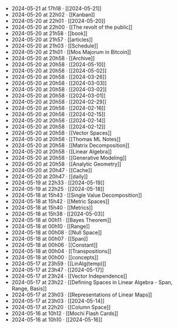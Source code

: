 - 2024-05-21 at 17h18 · [[2024-05-21]]
- 2024-05-20 at 22h02 · [[Kanban]]
- 2024-05-20 at 22h01 · [[2024-05-20]]
- 2024-05-20 at 22h00 · [[The revolt of the public]]
- 2024-05-20 at 21h58 · [[book]]
- 2024-05-20 at 21h57 · [[articles]]
- 2024-05-20 at 21h03 · [[Schedule]]
- 2024-05-20 at 21h01 · [[Mos Majorum in Bitcoin]]
- 2024-05-20 at 20h58 · [[Archive]]
- 2024-05-20 at 20h58 · [[2024-05-10]]
- 2024-05-20 at 20h58 · [[2024-05-02]]
- 2024-05-20 at 20h58 · [[2024-03-26]]
- 2024-05-20 at 20h58 · [[2024-03-03]]
- 2024-05-20 at 20h58 · [[2024-03-02]]
- 2024-05-20 at 20h58 · [[2024-03-01]]
- 2024-05-20 at 20h58 · [[2024-02-29]]
- 2024-05-20 at 20h58 · [[2024-02-16]]
- 2024-05-20 at 20h58 · [[2024-02-15]]
- 2024-05-20 at 20h58 · [[2024-02-14]]
- 2024-05-20 at 20h58 · [[2024-02-12]]
- 2024-05-20 at 20h58 · [[Vector Spaces]]
- 2024-05-20 at 20h58 · [[Thomas ML Notes]]
- 2024-05-20 at 20h58 · [[Matrix Decomposition]]
- 2024-05-20 at 20h58 · [[Linear Algebra]]
- 2024-05-20 at 20h58 · [[Generative Modeling]]
- 2024-05-20 at 20h58 · [[Analytic Geometry]]
- 2024-05-20 at 20h47 · [[Cache]]
- 2024-05-20 at 20h47 · [[daily]]
- 2024-05-19 at 22h33 · [[2024-05-19]]
- 2024-05-19 at 22h25 · [[2024-05-18]]
- 2024-05-18 at 15h43 · [[Single Value Decomposition]]
- 2024-05-18 at 15h42 · [[Metric Spaces]]
- 2024-05-18 at 15h40 · [[Metrics]]
- 2024-05-18 at 15h38 · [[2024-05-03]]
- 2024-05-18 at 00h11 · [[Bayes Theorem]]
- 2024-05-18 at 00h10 · [[Range]]
- 2024-05-18 at 00h08 · [[Null Space]]
- 2024-05-18 at 00h07 · [[Span]]
- 2024-05-18 at 00h06 · [[Constant]]
- 2024-05-18 at 00h04 · [[Transpositions]]
- 2024-05-18 at 00h00 · [[concepts]]
- 2024-05-17 at 23h59 · [[LinAlg(temp)]]
- 2024-05-17 at 23h47 · [[2024-05-17]]
- 2024-05-17 at 23h24 · [[Vector Independence]]
- 2024-05-17 at 23h22 · [[Defining Spaces in Linear Algebra - Span, Range, Basis]]
- 2024-05-17 at 23h03 · [[Representations of Linear Maps]]
- 2024-05-17 at 23h03 · [[2024-05-14]]
- 2024-05-17 at 22h20 · [[Column Space]]
- 2024-05-16 at 10h12 · [[Mochi Flash Cards]]
- 2024-05-16 at 10h10 · [[2024-05-16]]
